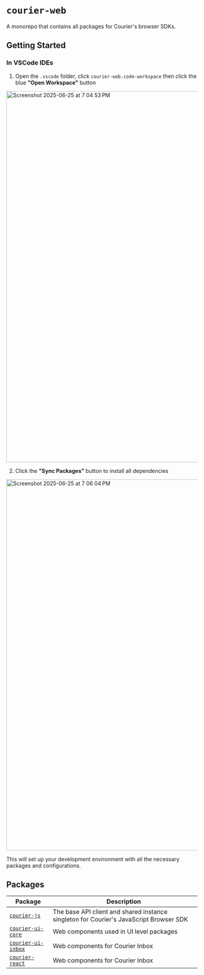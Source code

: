 # `courier-web`

A monorepo that contains all packages for Courier's browser SDKs.

## Getting Started

### In VSCode IDEs

1. Open the `.vscode` folder, click `courier-web.code-workspace` then click the blue **"Open Workspace"** button
<img width="977" alt="Screenshot 2025-06-25 at 7 04 53 PM" src="https://github.com/user-attachments/assets/0d7d1a5f-6664-4b9f-8071-26d1e7521cba" />

2. Click the **"Sync Packages"** button to install all dependencies
<img width="977" alt="Screenshot 2025-06-25 at 7 06 04 PM" src="https://github.com/user-attachments/assets/8326a66d-2d8a-4831-880a-d165e48a7fa4" />

This will set up your development environment with all the necessary packages and configurations.

## Packages

| Package | Description |
|---------|-------------|
| [`courier-js`](./@trycourier/courier-js/README.md) | The base API client and shared instance singleton for Courier's JavaScript Browser SDK |
| [`courier-ui-core`](./@trycourier/courier-ui-core/README.md) | Web components used in UI level packages |
| [`courier-ui-inbox`](./@trycourier/courier-ui-inbox/README.md) | Web components for Courier Inbox |
| [`courier-react`](./@trycourier/courier-react/README.md) | Web components for Courier Inbox |
